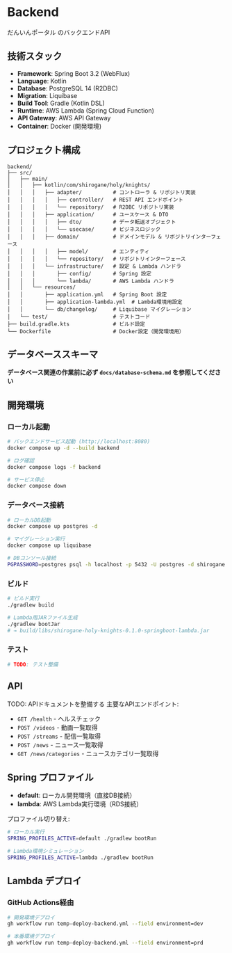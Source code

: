 # Backend

だんいんポータル のバックエンドAPI

## 技術スタック

- **Framework**: Spring Boot 3.2 (WebFlux)
- **Language**: Kotlin
- **Database**: PostgreSQL 14 (R2DBC)
- **Migration**: Liquibase
- **Build Tool**: Gradle (Kotlin DSL)
- **Runtime**: AWS Lambda (Spring Cloud Function)
- **API Gateway**: AWS API Gateway
- **Container**: Docker (開発環境)

## プロジェクト構成

```
backend/
├── src/
│   ├── main/
│   │   ├── kotlin/com/shirogane/holy/knights/
│   │   │   ├── adapter/          # コントローラ & リポジトリ実装
│   │   │   │   ├── controller/   # REST API エンドポイント
│   │   │   │   └── repository/   # R2DBC リポジトリ実装
│   │   │   ├── application/      # ユースケース & DTO
│   │   │   │   ├── dto/          # データ転送オブジェクト
│   │   │   │   └── usecase/      # ビジネスロジック
│   │   │   ├── domain/           # ドメインモデル & リポジトリインターフェース
│   │   │   │   ├── model/        # エンティティ
│   │   │   │   └── repository/   # リポジトリインターフェース
│   │   │   └── infrastructure/   # 設定 & Lambda ハンドラ
│   │   │       ├── config/       # Spring 設定
│   │   │       └── lambda/       # AWS Lambda ハンドラ
│   │   └── resources/
│   │       ├── application.yml   # Spring Boot 設定
│   │       ├── application-lambda.yml  # Lambda環境用設定
│   │       └── db/changelog/     # Liquibase マイグレーション
│   └── test/                     # テストコード
├── build.gradle.kts              # ビルド設定
└── Dockerfile                    # Docker設定（開発環境用）
```

## データベーススキーマ

**データベース関連の作業前に必ず `docs/database-schema.md` を参照してください**

## 開発環境

### ローカル起動

```bash
# バックエンドサービス起動 (http://localhost:8080)
docker compose up -d --build backend

# ログ確認
docker compose logs -f backend

# サービス停止
docker compose down
```

### データベース接続

```bash
# ローカルDB起動
docker compose up postgres -d

# マイグレーション実行
docker compose up liquibase

# DBコンソール接続
PGPASSWORD=postgres psql -h localhost -p 5432 -U postgres -d shirogane
```

### ビルド

```bash
# ビルド実行
./gradlew build

# Lambda用JARファイル生成
./gradlew bootJar
# → build/libs/shirogane-holy-knights-0.1.0-springboot-lambda.jar
```

### テスト

```bash
# TODO: テスト整備
```

## API

TODO: APIドキュメントを整備する
主要なAPIエンドポイント:

- `GET /health` - ヘルスチェック
- `POST /videos` - 動画一覧取得
- `POST /streams` - 配信一覧取得
- `POST /news` - ニュース一覧取得
- `GET /news/categories` - ニュースカテゴリ一覧取得

## Spring プロファイル

- **default**: ローカル開発環境（直接DB接続）
- **lambda**: AWS Lambda実行環境（RDS接続）

プロファイル切り替え:
```bash
# ローカル実行
SPRING_PROFILES_ACTIVE=default ./gradlew bootRun

# Lambda環境シミュレーション
SPRING_PROFILES_ACTIVE=lambda ./gradlew bootRun
```

## Lambda デプロイ

### GitHub Actions経由

```bash
# 開発環境デプロイ
gh workflow run temp-deploy-backend.yml --field environment=dev

# 本番環境デプロイ
gh workflow run temp-deploy-backend.yml --field environment=prd
```
